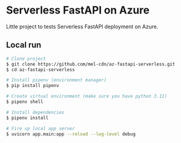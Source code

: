 # Serverless FastAPI on Azure 

Little project to tests Serverless FastAPI deployment on Azure. 

## Local run

```bash
# Clone project
$ git clone https://github.com/mel-cdn/az-fastapi-serverless.git
$ cd az-fastapi-serverless

# Install pipenv (environment manager)
$ pip install pipenv

# Create virtual environment (make sure you have python 3.11)
$ pipenv shell

# Install dependencies
$ pipenv install

# Fire up local app server
$ uvicorn app.main:app --reload --log-level debug
```